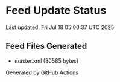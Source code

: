 # Feed Update Status
Last updated: Fri Jul 18 05:00:37 UTC 2025

## Feed Files Generated
- master.xml (80585 bytes)

Generated by GitHub Actions
